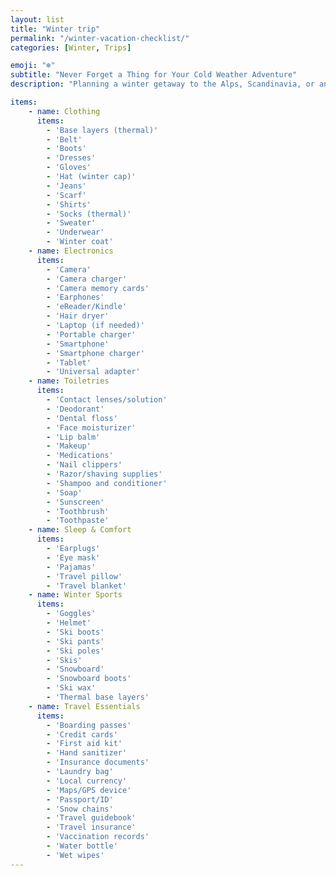 ```yaml
---
layout: list
title: "Winter trip"
permalink: "/winter-vacation-checklist/"
categories: [Winter, Trips]

emoji: "❄️"
subtitle: "Never Forget a Thing for Your Cold Weather Adventure"
description: "Planning a winter getaway to the Alps, Scandinavia, or any snowy destination? Our comprehensive packing checklist ensures you're perfectly prepared for cold weather adventures. From essential winter clothing and gear to must-have electronics and travel documents, this detailed guide covers everything you need for a comfortable and stress-free winter vacation. Whether you're hitting the slopes or exploring winter cities, this checklist will help you pack smart and stay warm."

items:
    - name: Clothing
      items:
        - 'Base layers (thermal)'
        - 'Belt'
        - 'Boots'
        - 'Dresses'
        - 'Gloves'
        - 'Hat (winter cap)'
        - 'Jeans'
        - 'Scarf'
        - 'Shirts'
        - 'Socks (thermal)'
        - 'Sweater'
        - 'Underwear'
        - 'Winter coat'
    - name: Electronics
      items:
        - 'Camera'
        - 'Camera charger'
        - 'Camera memory cards'
        - 'Earphones'
        - 'eReader/Kindle'
        - 'Hair dryer'
        - 'Laptop (if needed)'
        - 'Portable charger'
        - 'Smartphone'
        - 'Smartphone charger'
        - 'Tablet'
        - 'Universal adapter'
    - name: Toiletries
      items:
        - 'Contact lenses/solution'
        - 'Deodorant'
        - 'Dental floss'
        - 'Face moisturizer'
        - 'Lip balm'
        - 'Makeup'
        - 'Medications'
        - 'Nail clippers'
        - 'Razor/shaving supplies'
        - 'Shampoo and conditioner'
        - 'Soap'
        - 'Sunscreen'
        - 'Toothbrush'
        - 'Toothpaste'
    - name: Sleep & Comfort
      items:
        - 'Earplugs'
        - 'Eye mask'
        - 'Pajamas'
        - 'Travel pillow'
        - 'Travel blanket'
    - name: Winter Sports
      items:
        - 'Goggles'
        - 'Helmet'
        - 'Ski boots'
        - 'Ski pants'
        - 'Ski poles'
        - 'Skis'
        - 'Snowboard'
        - 'Snowboard boots'
        - 'Ski wax'
        - 'Thermal base layers'
    - name: Travel Essentials
      items:
        - 'Boarding passes'
        - 'Credit cards'
        - 'First aid kit'
        - 'Hand sanitizer'
        - 'Insurance documents'
        - 'Laundry bag'
        - 'Local currency'
        - 'Maps/GPS device'
        - 'Passport/ID'
        - 'Snow chains'
        - 'Travel guidebook'
        - 'Travel insurance'
        - 'Vaccination records'
        - 'Water bottle'
        - 'Wet wipes'
---
```

